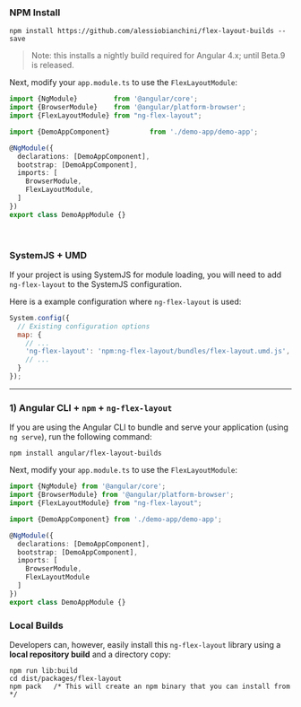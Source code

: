 ### NPM Install

```terminal
npm install https://github.com/alessiobianchini/flex-layout-builds --save
```

> Note: this installs a nightly build required for Angular 4.x; until Beta.9 is released.

Next, modify your `app.module.ts` to use the `FlexLayoutModule`:

```typescript
import {NgModule}         from '@angular/core';
import {BrowserModule}    from '@angular/platform-browser';
import {FlexLayoutModule} from "ng-flex-layout";

import {DemoAppComponent}          from './demo-app/demo-app';

@NgModule({
  declarations: [DemoAppComponent],
  bootstrap: [DemoAppComponent],
  imports: [
    BrowserModule,
    FlexLayoutModule,
  ]
})
export class DemoAppModule {}
```

<br/>

### SystemJS + UMD

If your project is using SystemJS for module loading, you will need to add `ng-flex-layout` to the SystemJS 
configuration.

Here is a example configuration where `ng-flex-layout` is used:
```js
System.config({
  // Existing configuration options
  map: {
    // ...
    'ng-flex-layout': 'npm:ng-flex-layout/bundles/flex-layout.umd.js',
    // ...
  }
});
```
----

### 1) Angular CLI + **`npm`** + `ng-flex-layout`

If you are using the Angular CLI to bundle and serve your application (using `ng serve`), run the following command:

```terminal
npm install angular/flex-layout-builds
```

Next, modify your `app.module.ts` to use the `FlexLayoutModule`:

```typescript
import {NgModule} from '@angular/core';
import {BrowserModule} from '@angular/platform-browser';
import {FlexLayoutModule} from "ng-flex-layout";

import {DemoAppComponent} from './demo-app/demo-app';

@NgModule({
  declarations: [DemoAppComponent],
  bootstrap: [DemoAppComponent],
  imports: [
    BrowserModule,
    FlexLayoutModule
  ]
})
export class DemoAppModule {}
```

### Local Builds

Developers can, however, easily install this `ng-flex-layout` library using a **local repository build** 
and a directory copy:

```console
npm run lib:build
cd dist/packages/flex-layout
npm pack   /* This will create an npm binary that you can install from */
```


